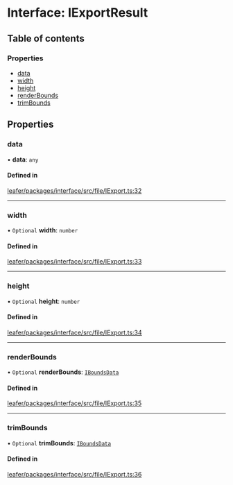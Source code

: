 # Interface: IExportResult

## Table of contents

### Properties

- [data](IExportResult.md#data)
- [width](IExportResult.md#width)
- [height](IExportResult.md#height)
- [renderBounds](IExportResult.md#renderbounds)
- [trimBounds](IExportResult.md#trimbounds)

## Properties

### data

• **data**: `any`

#### Defined in

[leafer/packages/interface/src/file/IExport.ts:32](https://github.com/leaferjs/leafer/blob/a165a56/packages/interface/src/file/IExport.ts#L32)

___

### width

• `Optional` **width**: `number`

#### Defined in

[leafer/packages/interface/src/file/IExport.ts:33](https://github.com/leaferjs/leafer/blob/a165a56/packages/interface/src/file/IExport.ts#L33)

___

### height

• `Optional` **height**: `number`

#### Defined in

[leafer/packages/interface/src/file/IExport.ts:34](https://github.com/leaferjs/leafer/blob/a165a56/packages/interface/src/file/IExport.ts#L34)

___

### renderBounds

• `Optional` **renderBounds**: [`IBoundsData`](IBoundsData.md)

#### Defined in

[leafer/packages/interface/src/file/IExport.ts:35](https://github.com/leaferjs/leafer/blob/a165a56/packages/interface/src/file/IExport.ts#L35)

___

### trimBounds

• `Optional` **trimBounds**: [`IBoundsData`](IBoundsData.md)

#### Defined in

[leafer/packages/interface/src/file/IExport.ts:36](https://github.com/leaferjs/leafer/blob/a165a56/packages/interface/src/file/IExport.ts#L36)
